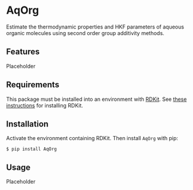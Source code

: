# AqOrg

Estimate the thermodynamic properties and HKF parameters of aqueous organic molecules using second order group additivity methods.

## Features

Placeholder

## Requirements

This package must be installed into an environment with [RDKit](https://www.rdkit.org/). See [these instructions](https://github.com/rdkit/rdkit/blob/master/Docs/Book/Install.md) for installing RDKit.

## Installation

Activate the environment containing RDKit. Then install `AqOrg` with pip:

```
$ pip install AqOrg
```

## Usage

Placeholder